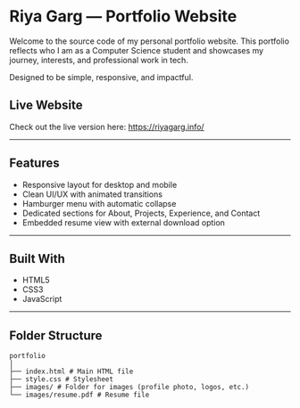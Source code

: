 # Riya Garg — Portfolio Website

Welcome to the source code of my personal portfolio website.
This portfolio reflects who I am as a Computer Science student and showcases my journey, interests, and professional work in tech.

Designed to be simple, responsive, and impactful.

## Live Website
Check out the live version here:
https://riyagarg.info/

---

## Features

- Responsive layout for desktop and mobile
- Clean UI/UX with animated transitions
- Hamburger menu with automatic collapse
- Dedicated sections for About, Projects, Experience, and Contact
- Embedded resume view with external download option

---

## Built With

- HTML5  
- CSS3  
- JavaScript

---

## Folder Structure

    portfolio
    │
    ├── index.html # Main HTML file
    ├── style.css # Stylesheet
    ├── images/ # Folder for images (profile photo, logos, etc.)
    └── images/resume.pdf # Resume file
